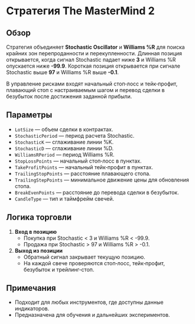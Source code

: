 # Стратегия The MasterMind 2

## Обзор

Стратегия объединяет **Stochastic Oscillator** и **Williams %R** для поиска крайних зон перепроданности и перекупленности.
Длинная позиция открывается, когда сигнал Stochastic падает ниже **3** и Williams %R опускается ниже **-99.9**.
Короткая позиция открывается при сигнале Stochastic выше **97** и Williams %R выше **-0.1**.

В управление рисками входят начальный стоп‑лосс и тейк‑профит, плавающий стоп с настраиваемым шагом и перевод сделки в безубыток после достижения заданной прибыли.

## Параметры

- `LotSize` — объем сделки в контрактах.
- `StochasticPeriod` — период расчета Stochastic.
- `StochasticK` — сглаживание линии %K.
- `StochasticD` — сглаживание линии %D.
- `WilliamsRPeriod` — период Williams %R.
- `StopLossPoints` — начальный стоп‑лосс в пунктах.
- `TakeProfitPoints` — начальный тейк‑профит в пунктах.
- `TrailingStopPoints` — расстояние плавающего стопа.
- `TrailingStepPoints` — минимальное движение цены для обновления стопа.
- `BreakEvenPoints` — расстояние до перевода сделки в безубыток.
- `CandleType` — тип и таймфрейм свечей.

## Логика торговли

1. **Вход в позицию**
   - Покупка при Stochastic < 3 и Williams %R < -99.9.
   - Продажа при Stochastic > 97 и Williams %R > -0.1.
2. **Выход из позиции**
   - Обратный сигнал закрывает текущую позицию.
   - На каждой свече проверяются стоп‑лосс, тейк‑профит, безубыток и трейлинг‑стоп.

## Примечания

- Подходит для любых инструментов, где доступны данные индикаторов.
- Предназначена для обучения и дальнейших экспериментов.
